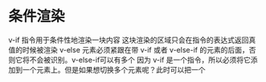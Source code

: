 # 条件渲染
v-if 指令用于条件性地渲染一块内容 这块渲染的区域只会在指令的表达式返回真值的时候被渲染
v-else 元素必须紧跟在带 v-if 或者 v-else-if 的元素的后面，否则它将不会被识别。v-else-if可以有多个 
因为 v-if 是一个指令，所以必须将它添加到一个元素上。但是如果想切换多个元素呢？此时可以把一个 <template> 元素当做不可见的包裹元素，并在上面使用 v-if。最终的渲染结果将不包含 <template> 元素

vue会尽可能高效地渲染元素 通常会复用已有元素而不是从头开始渲染 这样vue变得非常之快 另外vue提供了一种方式来表明‘这；两个元素是完全独立的 不要复用他们’ 只需添加一个具有唯一值的 key 属性即可：

## 添加key的原因是？？
由于vue的具有就地复用原则 在渲染元素的时候 相同的就会复用 不同的就会在当前不同的位置插入 这样大大提升了性能

v-show 另一个用于根据条件展示元素的选项是 v-show 指令 不同的是带有 v-show 的元素始终会被渲染并保留在 DOM 中。v-show 只是简单地切换元素的 CSS 属性 display v-show 不支持 <template> 元素，也不支持 v-else

两者区别：
* 手段：v-if是动态的向DOM树内添加或者删除DOM元素；v-show是通过设置DOM元素的display样式属性控制显隐； 
* 编译过程：v-if切换有一个局部编译/卸载的过程，切换过程中合适地销毁和重建内部的事件监听和子组件；v-show只是简单的基于css切换；
* 编译条件：v-if是惰性的，如果初始条件为假，则什么也不做；只有在条件第一次变为真时才开始局部编译（编译被缓存？编译被缓存后，然后再切换的时候进行局部卸载); v-show是在任何条件下（首次条件是否为真）都被编译，然后被缓存，而且DOM元素保留； 
* 性能消耗：v-if有更高的切换消耗；v-show有更高的初始渲染消耗；
* 使用场景： v-if适合运行条件不大可能改变；v-show适合频繁切换。

小tips: 当 v-if 与 v-for 一起使用时，v-for 具有比 v-if 更高的优先级。请查阅列表渲染指南 以获取详细信息。
链接地址：https://cn.vuejs.org/v2/style-guide/#%E9%81%BF%E5%85%8D-v-if-%E5%92%8C-v-for-%E7%94%A8%E5%9C%A8%E4%B8%80%E8%B5%B7-%E5%BF%85%E8%A6%81